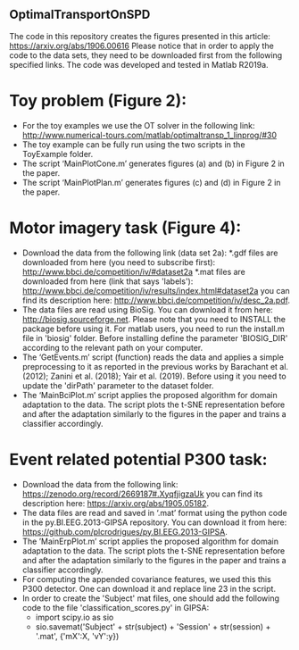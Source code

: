 ## OptimalTransportOnSPD

The code in this repository creates the figures presented in this article: https://arxiv.org/abs/1906.00616
Please notice that in order to apply the code to the data sets, they need to be downloaded first from the following specified links.
The code was developed and tested in Matlab R2019a.

# Toy problem (Figure 2):
* For the toy examples we use the OT solver in the following link: http://www.numerical-tours.com/matlab/optimaltransp_1_linprog/#30
* The toy example can be fully run using the two scripts in the ToyExample folder.
* The script ‘MainPlotCone.m’ generates figures (a) and (b) in Figure 2 in the paper.
* The script ‘MainPlotPlan.m’ generates figures (c) and (d) in Figure 2 in the paper.

# Motor imagery task (Figure 4):
* Download the data from the following link (data set 2a): 
  *.gdf files are downloaded from here (you need to subscribe first): http://www.bbci.de/competition/iv/#dataset2a
  *.mat files are downloaded from here (link that says 'labels'): http://www.bbci.de/competition/iv/results/index.html#dataset2a
  you can find its description here: http://www.bbci.de/competition/iv/desc_2a.pdf.
* The data files are read using BioSig. You can download it from here: http://biosig.sourceforge.net.
  Please note that you need to INSTALL the package before using it.
  For matlab users, you need to run the install.m file in 'biosig' folder.
  Before installing define the parameter 'BIOSIG_DIR' according to the relevant path on your computer.
* The ‘GetEvents.m’ script (function) reads the data and applies a simple preprocessing to it as reported in the
  previous works by Barachant et al. (2012); Zanini et al. (2018); Yair et al. (2019).
  Before using it you need to update the 'dirPath' parameter to the dataset folder.
* The ‘MainBciPlot.m’ script applies the proposed algorithm for domain adaptation to the data. The script plots 
  the t-SNE representation before and after the adaptation similarly to the figures in the paper and trains a classifier accordingly.

# Event related potential P300 task:
* Download the data from the following link: https://zenodo.org/record/2669187#.XyqfjigzaUk
  you can find its description here: https://arxiv.org/abs/1905.05182.
* The data files are read and saved in ‘.mat’ format using the python code in the py.BI.EEG.2013-GIPSA repository.
  You can download it from here: https://github.com/plcrodrigues/py.BI.EEG.2013-GIPSA.
* The ’MainErpPlot.m’ script applies the proposed algorithm for domain adaptation to the data. The script plots
  the t-SNE representation before and after the adaptation similarly to the figures in the paper and trains a classifier
  accordingly.
* For computing the appended covariance features, we used this this P300 detector.
  One can download it and replace line 23 in the script.
* In order to create the 'Subject' mat files, one should add the following code to the file 'classification_scores.py' in GIPSA:
  * import scipy.io as sio
  * sio.savemat('Subject' + str(subject) + 'Session' + str(session) + '.mat', {'mX':X, 'vY':y})
